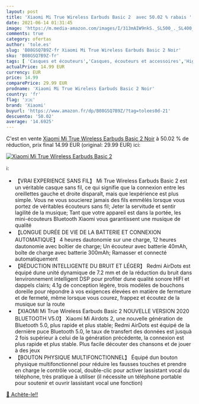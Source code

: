 ```yaml
---
layout: post
title: 'Xiaomi Mi True Wireless Earbuds Basic 2  avec 50.02 % rabais '
date: 2021-06-14 01:31:45
image: 'https://m.media-amazon.com/images/I/313mAIW9nkS._SL500_._SL400_.jpg'
comments: true
category: ofertas
author: 'tole.es'
slug: 'B08GSQ7B9Z-fr Xiaomi Mi True Wireless Earbuds Basic 2 Noir'
sku: 'B08GSQ7B9Z-fr'
tags: [ 'Casques et écouteurs','Casques, écouteurs et accessoires','High-Tech','xiaomi', ]
actualPrice: 14.99 EUR
currency: EUR
price: 14.99
comparePrice: 29.99 EUR
prodname: 'Xiaomi Mi True Wireless Earbuds Basic 2 Noir'
country: 'fr'
flag: '🇫🇷'
brand: 'Xiaomi'
buyurl: 'https://www.amazon.fr/dp/B08GSQ7B9Z/?tag=tolees0d-21'
descuento: '50.02'
average: '14.6925'
---
```


C'est en vente [Xiaomi Mi True Wireless Earbuds Basic 2 Noir](https://www.amazon.fr/dp/B08GSQ7B9Z/?tag=tolees0d-21)  à  50.02 % de réduction, prix final  14.99 EUR (original: 29.99 EUR) ici:

[![Xiaomi Mi True Wireless Earbuds Basic 2 ](https://m.media-amazon.com/images/I/313mAIW9nkS._SL500_._SL400_.jpg)](https://www.amazon.fr/dp/B08GSQ7B9Z/?tag=tolees0d-21)

ℹ️:

- 【VRAI EXPERIENCE SANS FIL】 Mi True Wireless Earbuds Basic 2 est un véritable casque sans fil, ce qui signifie que la connexion entre les oreillettes gauche et droite disparaît, mais que lexpérience est plus simple. Vous ne vous soucierez jamais des fils emmêlés lorsque vous portez de véritables écouteurs sans fil; Jeter la servitude et sentir lagilité de la musique; Tant que votre appareil est dans la portée, les mini-écouteurs Bluetooth Xiaomi vous garantissent une musique de qualité
- 【LONGUE DURÉE DE VIE DE LA BATTERIE ET CONNEXION AUTOMATIQUE】 4 heures dautonomie sur une charge, 12 heures dautonomie avec boîtier de charge; Un écouteur avec batterie 40mAh, boîte de charge avec batterie 300mAh; Ramasser et connecté automatiquement
- 【RÉDUCTION INTELLIGENTE DU BRUIT ET LÉGER】 Redmi AirDots est équipé dune unité dynamique de 7.2 mm et de la réduction du bruit dans lenvironnement intelligent DSP pour profiter dune qualité sonore HIFI et dappels clairs; 4.1g de conception légère, trois modèles de bouchons doreille pour répondre à vos exigences élevées en matière de fermeture et de fermeté, même lorsque vous courez, frappez et écoutez de la musique sur la route
- 【XIAOMI Mi True Wireless Earbuds Basic 2 NOUVELLE VERSION 2020 BLUETOOTH V5.0】 Xiaomi Mi Airdots 2, une nouvelle génération de Bluetooth 5.0, plus rapide et plus stable; Redmi AirDots est équipé de la dernière puce Bluetooth 5.0, le taux de transfert des données est jusquà 2 fois supérieur à celui de la génération précédente, la connexion est plus rapide et plus stable. Plus facile découter des chansons et de jouer à des jeux
- 【BOUTON PHYSIQUE MULTIFONCTIONNEL】 Équipé dun bouton physique multifonctionnel pour réduire les fausses touches et prendre en charge le contrôle vocal, double-clic pour activer lassistant vocal du téléphone, très pratique à utiliser (il nécessite un téléphone portable pour soutenir et ouvrir lassistant vocal une fonction)

[🛒 Achète-le!!](https://www.amazon.fr/dp/B08GSQ7B9Z/?tag=tolees0d-21)
